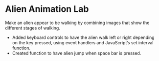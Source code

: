# Alien Animation Lab
Make an alien appear to be walking by combining images that show the different stages of walking.
-	Added keyboard controls to have the alien walk left or right depending on the key pressed, using event handlers and JavaScript’s set interval function.
-	Created function to have alien jump when space bar is pressed.
